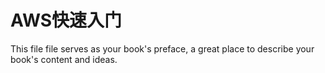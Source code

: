 # AWS快速入门



This file file serves as your book's preface, a great place to describe your book's content and ideas.


